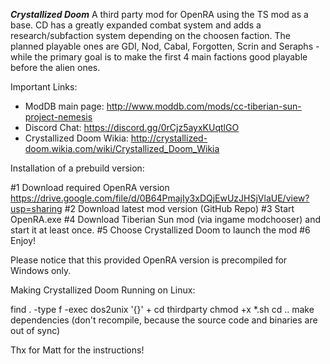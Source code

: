***Crystallized Doom***
A third party mod for OpenRA using the TS mod as a base. CD has a greatly expanded combat system and adds a research/subfaction system depending on the choosen faction.
The planned playable ones are GDI, Nod, Cabal, Forgotten, Scrin and Seraphs - while the primary goal is to make the first 4 main factions good playable before the alien ones.

Important Links:


- ModDB main page: http://www.moddb.com/mods/cc-tiberian-sun-project-nemesis
- Discord Chat: https://discord.gg/0rCjz5ayxKUqtlGO
- Crystallized Doom Wikia: http://crystallized-doom.wikia.com/wiki/Crystallized_Doom_Wikia

Installation of a prebuild version:

#1 Download required OpenRA version
https://drive.google.com/file/d/0B64PmajIy3xDQjEwUzJHSjVlaUE/view?usp=sharing
#2 Download latest mod version (GitHub Repo)
#3 Start OpenRA.exe
#4 Download Tiberian Sun mod (via ingame modchooser) and start it at least once.
#5 Choose Crystallized Doom to launch the mod
#6 Enjoy!

Please notice that this provided OpenRA version is precompiled for Windows only.

Making Crystallized Doom Running on Linux:

find . -type f -exec dos2unix '{}' +
cd thirdparty
chmod +x *.sh
cd ..
make dependencies
(don't recompile, because the source code and binaries are out of sync)

Thx for Matt for the instructions!